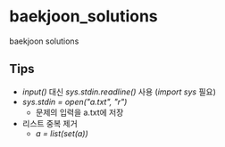 # baekjoon_solutions
baekjoon solutions

## Tips
- *input()* 대신 *sys.stdin.readline()* 사용 (*import sys* 필요)
- *sys.stdin = open("a.txt", "r")*
  - 문제의 입력을 a.txt에 저장
- 리스트 중복 제거
  - *a = list(set(a))*
